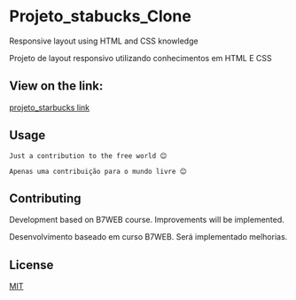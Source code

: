 # Projeto_stabucks_Clone

Responsive layout using HTML and CSS knowledge

Projeto de layout responsivo utilizando conhecimentos em HTML E CSS 

## View on the link:

[projeto_starbucks link](https://wbrunonogueira.github.io/projeto_starbucks/)

## Usage

```
Just a contribution to the free world 😊

Apenas uma contribuição para o mundo livre 😊
```

## Contributing

Development based on B7WEB course.
Improvements will be implemented.

Desenvolvimento baseado em curso B7WEB. 
Será implementado melhorias.

## License

[MIT](https://choosealicense.com/licenses/mit/)
